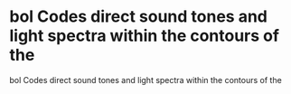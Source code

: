 # bol Codes direct sound tones and light spectra within the contours of the

bol Codes direct sound tones and light spectra within the contours of the